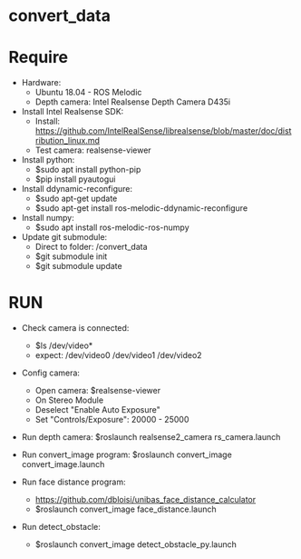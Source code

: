 # convert_data

# Require
- Hardware:
    + Ubuntu 18.04 - ROS Melodic
    + Depth camera: Intel Realsense Depth Camera D435i
- Install Intel Realsense SDK:
    + Install: https://github.com/IntelRealSense/librealsense/blob/master/doc/distribution_linux.md
    + Test camera: realsense-viewer
- Install python:
    + $sudo apt install python-pip
    + $pip install pyautogui
- Install ddynamic-reconfigure:
    + $sudo apt-get update
    + $sudo apt-get install ros-melodic-ddynamic-reconfigure
- Install numpy:
    + $sudo apt install ros-melodic-ros-numpy
- Update git submodule:
    + Direct to folder: /convert_data
    + $git submodule init
    + $git submodule update

# RUN
- Check camera is connected: 
    + $ls /dev/video*
    + expect: /dev/video0  /dev/video1  /dev/video2

- Config camera:
    + Open camera: $realsense-viewer
    + On Stereo Module
    + Deselect "Enable Auto Exposure"
    + Set "Controls/Exposure": 20000 - 25000

- Run depth camera: $roslaunch realsense2_camera rs_camera.launch

- Run convert_image program: $roslaunch convert_image convert_image.launch

- Run face distance program:
    + https://github.com/dbloisi/unibas_face_distance_calculator
    + $roslaunch convert_image face_distance.launch

- Run detect_obstacle:
    + $roslaunch convert_image detect_obstacle_py.launch